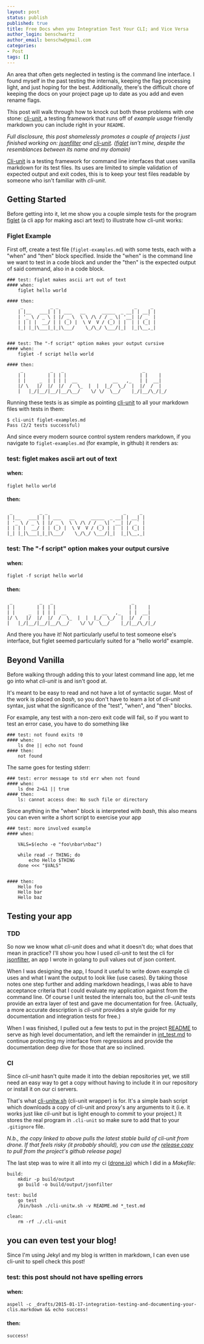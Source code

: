 ```yaml
---
layout: post
status: publish
published: true
title: Free Docs when you Integration Test Your CLI; and Vice Versa
author_login: benschwartz
author_email: benschw@gmail.com
categories:
- Post
tags: []
---
```


An area that often gets neglected in testing is the command line interface. I found myself in the past testing the internals, keeping the flag processing light, and just hoping for the best. Additionally, there's the difficult chore of keeping the docs on your project page up to date as you add and even rename flags.

This post will walk through how to knock out both these problems with one stone: [cli-unit](http://txt.fliglio.com/cli-unit/), a testing framework that runs off of _example usage_ friendly markdown you can include right in your `README`.

<!--more-->

_Full disclosure, this post shamelessly promotes a couple of projects I just finished working on: [jsonfilter](http://txt.fliglio.com/jsonfilter/) and [cli-unit](http://txt.fliglio.com/cli-unit/). ([figlet](http://www.figlet.org/) isn't mine, despite the resemblances between its name and my domain)_

[Cli-unit](http://txt.fliglio.com/cli-unit/) is a testing framework for command line interfaces that uses vanilla markdown for its test files. Its uses are limited to simple validation of expected output and exit codes, this is to keep your test files readable by someone who isn't familiar with _cli-unit_. 

## Getting Started

Before getting into it, let me show you a couple simple tests for the program [figlet](http://www.figlet.org/) (a cli app for making asci art text) to illustrate how cli-unit works:

### Figlet Example

First off, create a test file (`figlet-examples.md`) with some tests, each with a "when" and "then" block specified. Inside the "when" is the command line we want to test in a code block and under the "then" is the expected output of said command, also in a code block.

	### test: figlet makes ascii art out of text
	#### when:
		figlet hello world

	#### then:
		 _          _ _                            _     _ 
		| |__   ___| | | ___   __      _____  _ __| | __| |
		| '_ \ / _ \ | |/ _ \  \ \ /\ / / _ \| '__| |/ _` |
		| | | |  __/ | | (_) |  \ V  V / (_) | |  | | (_| |
		|_| |_|\___|_|_|\___/    \_/\_/ \___/|_|  |_|\__,_|


	### test: The "-f script" option makes your output cursive
	#### when:
		figlet -f script hello world

	#### then:
		 _          _   _                             _        
		| |        | | | |                           | |    |  
		| |     _  | | | |  __             __   ,_   | |  __|  
		|/ \   |/  |/  |/  /  \_  |  |  |_/  \_/  |  |/  /  |  
		|   |_/|__/|__/|__/\__/    \/ \/  \__/    |_/|__/\_/|_/
	                                                       

Running these tests is as simple as pointing [cli-unit](http://txt.fliglio.com/cli-unit/) to all your markdown files with tests in them:

	$ cli-unit figlet-examples.md 
	Pass (2/2 tests successful)

And since every modern source control system renders markdown, if you navigate to `figlet-examples.md` (for example, in github) it renders as:

### test: figlet makes ascii art out of text
#### when:
	figlet hello world

#### then:
	 _          _ _                            _     _ 
	| |__   ___| | | ___   __      _____  _ __| | __| |
	| '_ \ / _ \ | |/ _ \  \ \ /\ / / _ \| '__| |/ _` |
	| | | |  __/ | | (_) |  \ V  V / (_) | |  | | (_| |
	|_| |_|\___|_|_|\___/    \_/\_/ \___/|_|  |_|\__,_|


### test: The "-f script" option makes your output cursive
#### when:
	figlet -f script hello world

#### then:
	 _          _   _                             _        
	| |        | | | |                           | |    |  
	| |     _  | | | |  __             __   ,_   | |  __|  
	|/ \   |/  |/  |/  /  \_  |  |  |_/  \_/  |  |/  /  |  
	|   |_/|__/|__/|__/\__/    \/ \/  \__/    |_/|__/\_/|_/


And there you have it! Not particularly useful to test someone else's interface, but figlet seemed particularly suited for a "hello world" example.

## Beyond Vanilla

Before walking through adding this to your latest command line app, let me go into what _cli-unit_ is and isn't good at.

It's meant to be easy to read and not have a lot of syntactic sugar. Most of the work is placed on _bash_, so you don't have to learn a lot of _cli-unit_ syntax, just what the significance of the "test", "when", and "then" blocks.

For example, any test with a non-zero exit code will fail, so if you want to test an error case, you have to do something like 

	### test: not found exits !0
	#### when:
		ls dne || echo not found
	#### then:
		not found

The same goes for testing stderr: 

	### test: error message to std err when not found
	#### when:
		ls dne 2>&1 || true
	#### then:
		ls: cannot access dne: No such file or directory

Since anything in the "when" block is interpreted with _bash_, this also means you can even write a short script to exercise your app

	### test: more involved example
	#### when:

        VALS=$(echo -e "foo\nbar\nbaz")

        while read -r THING; do
            echo Hello $THING
        done <<< "$VALS"


	#### then:
        Hello foo
        Hello bar
        Hello baz

## Testing your app

### TDD
So now we know what _cli-unit_ does and what it doesn't do; what does that mean in practice? I'll show you how I used _cli-unit_ to test the cli for [jsonfilter](https://github.com/benschw/jsonfilter), an app I wrote in golang to pull values out of json content.

When I was designing the app, I found it useful to write down example cli uses and what I want the output to look like (use cases). By taking those notes one step further and adding markdown headings, I was able to have acceptance criteria that I could evaluate my application against from the command line. Of course I unit tested the internals too, but the _cli-unit_ tests provide an extra layer of test and gave me documentation for free. (Actually, a more accurate description is _cli-unit_ provides a style guide for my documentation and integration tests for free.)

When I was finished, I pulled out a few tests to put in the project [README](https://github.com/benschw/jsonfilter) to serve as high level documentation, and left the remainder in [int_test.md](https://github.com/benschw/jsonfilter/blob/master/int_test.md) to continue protecting my interface from regressions and provide the documentation deep dive for those that are so inclined.

### CI

Since _cli-unit_ hasn't quite made it into the debian repositories yet, we still need an easy way to get a copy without having to include it in our repository or install it on our ci servers.

That's what [cli-unitw.sh](https://github.com/benschw/cli-unit/blob/master/cli-unitw.sh) (cli-unit wrapper) is for. It's a simple bash script which downloads a copy of cli-unit and proxy's any arguments to it (i.e. it works just like _cli-unit_ but is light enough to commit to your project.) It stores the real program in `.cli-unit` so make sure to add that to your `.gitignore` file.

_N.b., the copy linked to above pulls the latest stable build of cli-unit from drone. If that feels risky (it probably should), you can use the [release copy](https://github.com/benschw/cli-unit/releases) to pull from the project's github release page)_

The last step was to wire it all into my ci ([drone.io]()) which I did in a _Makefile_:


	build:
        mkdir -p build/output
        go build -o build/output/jsonfilter

	test: build
        go test
        /bin/bash ./cli-unitw.sh -v README.md *_test.md

	clean:
        rm -rf ./.cli-unit




## you can even test your blog!

Since I'm using Jekyl and my blog is written in markdown, I can even use cli-unit to spell check this post!

### test: this post should not have spelling errors
#### when:
	aspell -c _drafts/2015-01-17-integration-testing-and-documenting-your-clis.markdown && echo success!
#### then:
	success!



